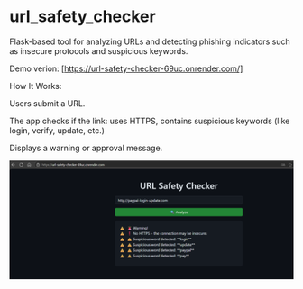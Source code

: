 # url_safety_checker
Flask-based tool for analyzing URLs and detecting phishing indicators such as insecure protocols and suspicious keywords.

Demo verion: [https://url-safety-checker-69uc.onrender.com/]

How It Works: 

Users submit a URL.

The app checks if the link: uses HTTPS, contains suspicious keywords (like login, verify, update, etc.)

Displays a warning or approval message.


![Form Screenshot](paypal_comp.png)



